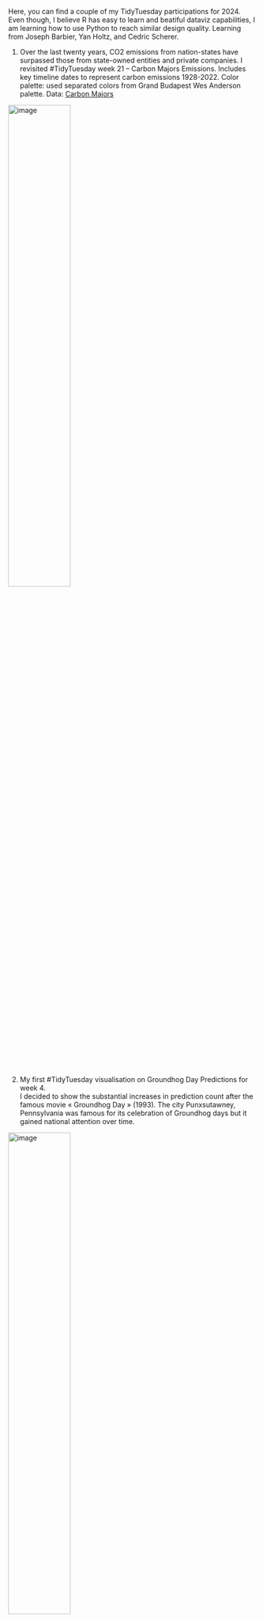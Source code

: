 Here, you can find a couple of my TidyTuesday participations for 2024. Even though, I believe R has easy to learn and beatiful dataviz capabilities, I am learning how to use Python to reach similar design quality. Learning from Joseph Barbier, Yan Holtz, and Cedric Scherer. 

1. Over the last twenty years, CO2 emissions from nation-states have surpassed those from state-owned entities and private companies. 
I revisited #TidyTuesday  week 21 – Carbon Majors Emissions. Includes key timeline dates to represent carbon emissions 1928-2022. 
Color palette: used separated colors from Grand Budapest Wes Anderson palette. Data: [Carbon Majors](https://carbonmajors.org/)

<img src="https://github.com/AnabelleCouleau/TidyTuesday/blob/main/2024-05-21_carbon_emissions_r.gif" alt="image" width="50%" height="auto">


2. My first #TidyTuesday visualisation on Groundhog Day Predictions for week 4.  
I decided to show the substantial increases in prediction count after the famous movie « Groundhog Day » (1993). 
The city Punxsutawney, Pennsylvania was famous for its celebration of Groundhog days but it gained national attention over time.

<img src="https://github.com/AnabelleCouleau/TidyTuesday/assets/134011682/1fa88490-5e13-4117-8376-c9d017a1453d" alt="image" width="50%" height="auto">
<!---![streamchart-groundhog]() -->

<!--- ![lollipop_groundhog](https://github.com/AnabelleCouleau/TidyTuesday/assets/134011682/fce6af0d-e80e-4ea2-8f3b-7386daf45bff)
![groundhogs_map](https://github.com/AnabelleCouleau/TidyTuesday/assets/134011682/e12a072f-014c-4069-b04d-b52a7c7a10ae)  -->
